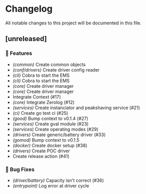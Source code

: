# Changelog

All notable changes to this project will be documented in this file.

## [unreleased]

### 🚀 Features

- *(common)* Create common objects
- *(conf/drivers)* Create driver config reader
- *(cli)* Cobra to start the EMS
- *(cli)* Cobra to start the EMS
- *(core)* Create driver manager
- *(core)* Create driver manager
- Integrate Context (#17)
- *(core)* Integrate Zerolog (#12)
- *(services)* Create instanciator and peakshaving service (#21)
- *(ci)* Create go test ci (#25)
- *(good)* Bump context to v0.1.4 (#27)
- *(services)* Create gval module (#23)
- *(services)* Create operating modes (#29)
- *(drivers)* Create generic/battery driver (#33)
- *(gomod)* Bump context to v0.1.5
- *(docker)* Create docker setup (#38)
- *(drivers)* Create POC driver
- Create release action (#41)

### 🐛 Bug Fixes

- *(driver/battery)* Capacity isn't correct (#36)
- *(entrypoint)* Log error at driver cycle

<!-- generated by git-cliff -->
